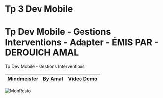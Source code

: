 # Tp 3 Dev Mobile
 Tp Dev Mobile - Gestions Interventions - Adapter - ÉMIS PAR - DEROUICH AMAL
===================

Tp Dev Mobile - Gestions Interventions


| [Mindmeister](https://www.mindmeister.com/fr/account/login?product=2&return_to=https%3A%2F%2Fwww.meistertask.com%2Ffr%2Fapp%2Fproject%2FrI8b3sT4)  |  [By Amal](https://www.universitecentrale.net/) | [Video Demo](https://youtu.be/_G_IJa4V-mI)|
|----------|--------|------|

![MonResto](https://zupimages.net/up/21/18/c84u.png)

